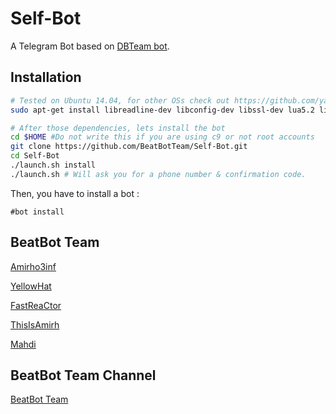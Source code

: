 Self-Bot
============

A Telegram Bot based on [DBTeam bot](https://github.com/Josepdal/DBTeam).

Installation
------------
```bash
# Tested on Ubuntu 14.04, for other OSs check out https://github.com/yagop/telegram-bot/wiki/Installation
sudo apt-get install libreadline-dev libconfig-dev libssl-dev lua5.2 liblua5.2-dev libevent-dev make unzip git redis-server g++ libjansson-dev libpython-dev expat libexpat1-dev
```

```bash
# After those dependencies, lets install the bot
cd $HOME #Do not write this if you are using c9 or not root accounts
git clone https://github.com/BeatBotTeam/Self-Bot.git
cd Self-Bot
./launch.sh install
./launch.sh # Will ask you for a phone number & confirmation code.
```
Then, you have to install a bot :
```
#bot install
```

BeatBot Team
-----------------

[Amirho3inf](http://telegram.me/amirho3inf)

[YellowHat](http://telegram.me/yellowhat)

[FastReaCtor](http://telegram.me/fastreactor)

[ThisIsAmirh](http://telegram.me/thisisamirh)

[Mahdi](http://telegram.me/rm_ideactive)

BeatBot Team Channel
-----------------

[BeatBot Team](http://telegram.me/beatbot_team)
